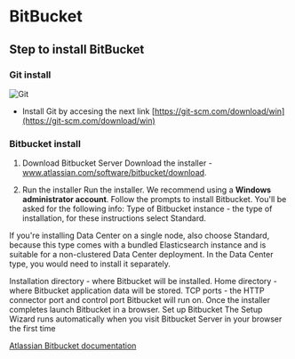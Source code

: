 # BitBucket

## Step to install BitBucket

### Git install

![Git](https://git-scm.com/images/logo@2x.png)

- Install Git by accesing the next link [https://git-scm.com/download/win](https://git-scm.com/download/win)

### Bitbucket install

1. Download Bitbucket Server
Download the installer - www.atlassian.com/software/bitbucket/download.

2. Run the installer
Run the installer. We recommend using a **Windows administrator account**.
Follow the prompts to install Bitbucket. You'll be asked for the following info:
Type of Bitbucket instance - the type of installation, for these instructions select Standard. 

If you're installing Data Center on a single node, also choose Standard, because this type comes with a bundled Elasticsearch instance and is suitable for a non-clustered Data Center deployment. In the Data Center type, you would need to install it separately.

Installation directory - where Bitbucket will be installed.
Home directory - where Bitbucket application data will be stored.
TCP ports - the HTTP connector port and control port Bitbucket will run on.
Once the installer completes launch Bitbucket in a browser.
Set up Bitbucket
The Setup Wizard runs automatically when you visit Bitbucket Server in your browser the first time

[Atlassian Bitbucket documentation](https://confluence.atlassian.com/bitbucketserver/install-bitbucket-server-on-windows-867338403.html)
